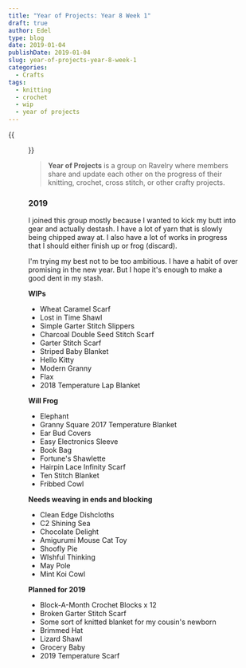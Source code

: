```yaml
---
title: "Year of Projects: Year 8 Week 1"
draft: true
author: Edel
type: blog
date: 2019-01-04
publishDate: 2019-01-04
slug: year-of-projects-year-8-week-1
categories:
  - Crafts
tags:
  - knitting
  - crochet
  - wip
  - year of projects
---
```


{{<figure src="https://res.cloudinary.com/dvozrk6m8/image/upload/v1546379857/YOP8__12___1__medium2_u9ihd4.jpg" title="Year of Projects">}}

> **Year of Projects** is a group on Ravelry where members share and update each other on the progress of their knitting, crochet, cross stitch, or other crafty projects.

### 2019

I joined this group mostly because I wanted to kick my butt into gear and actually destash. I have a lot of yarn that is slowly being chipped away at. I also have a lot of works in progress that I should either finish up or frog (discard).

I'm trying my best not to be too ambitious. I have a habit of over promising in the new year. But I hope it's enough to make a good dent in my stash.

**WIPs**
* Wheat Caramel Scarf
* Lost in Time Shawl
* Simple Garter Stitch Slippers
* Charcoal Double Seed Stitch Scarf
* Garter Stitch Scarf
* Striped Baby Blanket
* Hello Kitty
* Modern Granny
* Flax
* 2018 Temperature Lap Blanket

**Will Frog**
* Elephant
* Granny Square 2017 Temperature Blanket
* Ear Bud Covers
* Easy Electronics Sleeve
* Book Bag
* Fortune's Shawlette
* Hairpin Lace Infinity Scarf
* Ten Stitch Blanket
* Fribbed Cowl

**Needs weaving in ends and blocking**
* Clean Edge Dishcloths
* C2 Shining Sea
* Chocolate Delight
* Amigurumi Mouse Cat Toy
* Shoofly Pie
* WIshful Thinking
* May Pole
* Mint Koi Cowl

**Planned for 2019**
* Block-A-Month Crochet Blocks x 12
* Broken Garter Stitch Scarf
* Some sort of knitted blanket for my cousin's newborn
* Brimmed Hat
* Lizard Shawl
* Grocery Baby
* 2019 Temperature Scarf